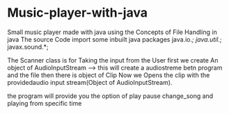 # Music-player-with-java
Small music player made with java using the Concepts of File Handling in java 
The source Code import some inbuilt java packages 
 java.io.*;
 java.util.*;
 javax.sound.*;
 
 The Scanner class is for Taking the input from the User
 first we create An object of AudioInputStream  -->  this will create a audiostreme betn program and the file
 then there is object of Clip Now we Opens the clip with the providedaudio input stream(Object of AudioInputStream).
 
 the program will provide you the option of play pause change_song and playing from specific time
 
